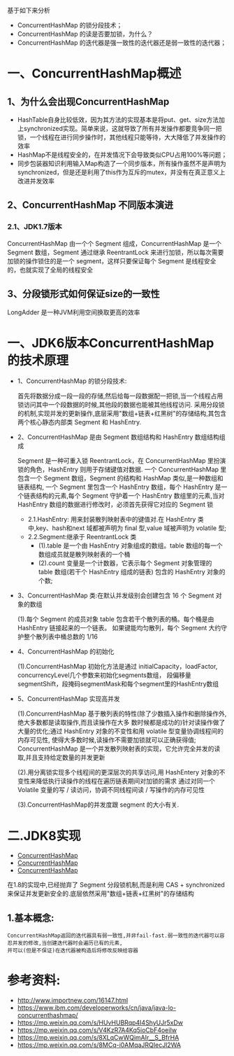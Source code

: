 
基于如下来分析
- ConcurrentHashMap 的锁分段技术；
- ConcurrentHashMap 的读是否要加锁，为什么？
- ConcurrentHashMap 的迭代器是强一致性的迭代器还是弱一致性的迭代器；

# 一、ConcurrentHashMap概述

## 1、为什么会出现ConcurrentHashMap

- HashTable自身比较低效，因为其方法的实现基本是将put、get、size方法加上synchronized实现。简单来说，这就导致了所有并发操作都要竞争同一把锁，一个线程在进行同步操作时，其他线程只能等待，大大降低了并发操作的效率
- HashMap不是线程安全的，在并发情况下会导致类似CPU占用100%等问题；
- 同步包装器知识利用输入Map构造了一个同步版本，所有操作虽然不是声明为synchronized，但是还是利用了this作为互斥的mutex，并没有在真正意义上改进并发效率

## 2、ConcurrentHashMap 不同版本演进

### 2.1、JDK1.7版本

ConcurrentHashMap 由一个个 Segment 组成，ConcurrentHashMap 是一个 Segment 数组，Segment 通过继承 ReentrantLock 来进行加锁，所以每次需要加锁的操作锁住的是一个 segment，这样只要保证每个 Segment 是线程安全的，也就实现了全局的线程安全

##  3、分段锁形式如何保证size的一致性

LongAdder 是一种JVM利用空间换取更高的效率
























# 一、JDK6版本ConcurrentHashMap 的技术原理

- 1、ConcurrentHashMap 的锁分段技术:

    首先将数据分成一段一段的存储,然后给每一段数据配一把锁,当一个线程占用锁访问其中一个段数据的时候,其他段的数据也能被其他线程访问.
    采用分段锁的机制,实现并发的更新操作,底层采用"数组+链表+红黑树"的存储结构,其包含两个核心静态内部类 Segment 和 HashEntry.

- 2、ConcurrentHashMap 是由 Segment 数组结构和 HashEntry 数组结构组成

    Segment 是一种可重入锁 ReentrantLock，在 ConcurrentHashMap 里扮演锁的角色，HashEntry 则用于存储键值对数据.
    一个 ConcurrentHashMap 里包含一个 Segment 数组，Segment 的结构和 HashMap 类似,是一种数组和链表结构,
    一个 Segment 里包含一个 HashEntry 数组，每个 HashEntry 是一个链表结构的元素,每个 Segment 守护着一个 
    HashEntry 数组里的元素,当对 HashEntry 数组的数据进行修改时，必须首先获得它对应的 Segment 锁

    - 2.1.HashEntry:
        用来封装散列映射表中的键值对.在 HashEntry 类中,key、hash和next 域都被声明为 final 型,value 域被声明为 volatile 型;
    - 2.2.Segment:继承于 ReentrantLock 类
        - (1).table 是一个由 HashEntry 对象组成的数组。table 数组的每一个数组成员就是散列映射表的一个桶
        - (2).count 变量是一个计数器，它表示每个 Segment 对象管理的 table 数组(若干个 HashEntry 组成的链表)
            包含的 HashEntry 对象的个数;

- 3、ConcurrentHashMap 类:在默认并发级别会创建包含 16 个 Segment 对象的数组

    (1).每个 Segment 的成员对象 table 包含若干个散列表的桶。每个桶是由 HashEntry 链接起来的一个链表。
        如果键能均匀散列，每个 Segment 大约守护整个散列表中桶总数的 1/16

- 4、ConcurrentHashMap 的初始化

    (1).ConcurrentHashMap 初始化方法是通过 initialCapacity，loadFactor, concurrencyLevel几个参数来初始化segments数组，
        段偏移量segmentShift，段掩码segmentMask和每个segment里的HashEntry数组

- 5、ConcurrentHashMap 实现高并发

    (1).ConcurrentHashMap 基于散列表的特性(除了少数插入操作和删除操作外,绝大多数都是读取操作,而且读操作在大多
        数时候都是成功的)针对读操作做了大量的优化;通过 HashEntry 对象的不变性和用 volatile 型变量协调线程间的内存可见性,
        使得大多数时候,读操作不需要加锁就可以正确获得值;
        ConcurrentHashMap 是一个并发散列映射表的实现，它允许完全并发的读取,并且支持给定数量的并发更新

    (2).用分离锁实现多个线程间的更深层次的共享访问,用 HashEntery 对象的不变性来降低执行读操作的线程在遍历链表期间对加锁的需求
        通过对同一个 Volatile 变量的写 / 读访问，协调不同线程间读 / 写操作的内存可见性

    (3).ConcurrentHashMap的并发度跟 segment 的大小有关.


# 二.JDK8实现
 * [ConcurrentHashMap](https://mp.weixin.qq.com/s?__biz=MzIwMzY1OTU1NQ==&mid=2247483889&idx=1&sn=b2fcb50a7e8a556467ccb9a0cc9fe927&chksm=96cd41bda1bac8ab61e9e6d6b450ee69307c37713e3c73825dea2a3494a35c5f9ecd3a91eabd&scene=38#wechat_redirect)
 * [ConcurrentHashMap](https://mp.weixin.qq.com/s?__biz=MzIwMzY1OTU1NQ==&mid=2247483894&idx=1&sn=72e7fb63296ff382568a7861c75068c1&chksm=96cd41baa1bac8ace9a8c99a76851a59ebc57997bfaa680e5cdf8e42191dd8c0b3b281851edd&scene=38#wechat_redirect)
 * [ConcurrentHashMap](https://mp.weixin.qq.com/s?__biz=MzIwMzY1OTU1NQ==&mid=2247483902&idx=1&sn=4e52472a2ddfb6825fd9f1928c33e1ed&chksm=96cd41b2a1bac8a4f927f20905c1263b236a748fa05e06ba857459d1c46eafabd3b740c68fe7&scene=38#wechat_redirect)
 
在1.8的实现中,已经抛弃了 Segment 分段锁机制,而是利用 CAS + synchronized 来保证并发更新安全的.底层依然采用"数组+链表+红黑树"的存储结构
## 1.基本概念:

    ConcurrentHashMap返回的迭代器具有弱一致性,并非fail-fast.弱一致性的迭代器可以容忍并发的修改,当创建迭代器时会遍历已有的元素,
    并可以(但是不保证)在迭代器被构造后将修改反映给容器

# 参考资料:

* http://www.importnew.com/16147.html
* https://www.ibm.com/developerworks/cn/java/java-lo-concurrenthashmap/
* https://mp.weixin.qq.com/s/HUvHUBRqp4I4ShyUJr5xDw
* https://mp.weixin.qq.com/s/V4KzR7A4Kq5ioCbF4oeiIw
* https://mp.weixin.qq.com/s/8XLqCwWQimAIr__S_BfrHA
* https://mp.weixin.qq.com/s/8MCq-i0AMqaJRQIecJl2WA